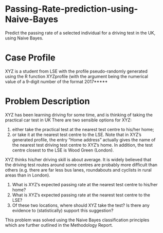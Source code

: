 # Passing-Rate-prediction-using-Naive-Bayes
Predict the passing rate of a selected individual for a driving test in the UK, using Naive Bayes.

# Case Profile
XYZ is a student from LSE with the profile pseudo-randomly generated using the R function XYZprofile (with the argument being the numerical value of a 9-digit number of the format 2017*****

# Problem Description
XYZ has been learning driving for some time, and is thinking of taking the practical car test in UK
There are two sensible options for XYZ:
1. either take the practical test at the nearest test centre to his/her home;
2. or take it at the nearest test centre to the LSE.
Note that in XYZ’s generated profile, the entry “Home address” actually gives the name of the nearest test driving test centre to XYZ’s home. In addition, the test centre closest to the LSE is Wood Green (London).

XYZ thinks his/her driving skill is about average. It is widely believed that the driving test routes around some centres are probably more difficult than others (e.g. there are far less bus lanes, roundabouts and cyclists in rural areas than in London).

1. What is XYZ’s expected passing rate at the nearest test centre to his/her home?
2. What is XYZ’s expected passing rate at the nearest test centre to the LSE?
3. Of these two locations, where should XYZ take the test? Is there any evidence to (statistically)
support this suggestion?

This problem was solved using the Naive Bayes classification principles which are further outlined in the Methodology Report.
